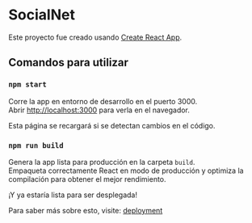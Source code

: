 # SocialNet

Este proyecto fue creado usando [Create React App](https://github.com/facebook/create-react-app).

## Comandos para utilizar

### `npm start`

Corre la app en entorno de desarrollo en el puerto 3000.<br />
Abrir [http://localhost:3000](http://localhost:3000) para verla en el navegador.

Esta página se recargará si se detectan cambios en el código.

### `npm run build`

Genera la app lista para producción en la carpeta `build`.<br />
Empaqueta correctamente React en modo de producción y optimiza la compilación para obtener el mejor rendimiento.

¡Y ya estaría lista para ser desplegada!

Para saber más sobre esto, visite: [deployment](https://facebook.github.io/create-react-app/docs/deployment)
